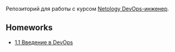 Репозиторий для работы c курсом [Netology DevOps-инженер](https://netology.ru/programs/devops).

## Homeworks
* [1.1 Введение в DevOps](/src/homework/1.1)

